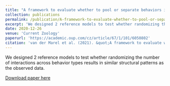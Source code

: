 ```yaml
---
title: "A framework to evaluate whether to pool or separate behaviors in a multilayer network"
collection: publications
permalink: /publication/A-framework-to-evaluate-whether-to-pool-or-separate-behaviors-in-a-multilayer-network
excerpt: 'We designed 2 reference models to test whether randomizing the number of interactions across behavior types results in similar structural patterns as the observed data.'
date: 2020-12-26
venue: 'Current Zoology'
paperurl: 'https://academic.oup.com/cz/article/67/1/101/6050802'
citation: 'van der Marel et al. (2021). &quot;A framework to evaluate whether to pool or separate behaviors in a multilayer network.&quot; <i>Current Zoology</i>. 67(1).'
---
```

We designed 2 reference models to test whether randomizing the number of interactions across behavior types results in similar structural patterns as the observed data.

[Download paper here](http://claireloconnell.github.io/files/vanderMareletal.2021.pdf)
